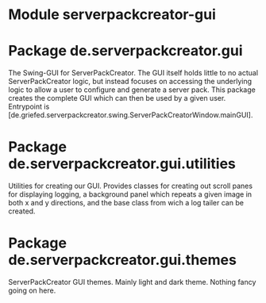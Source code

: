 # Module serverpackcreator-gui

# Package de.serverpackcreator.gui

The Swing-GUI for ServerPackCreator. The GUI itself holds little to no actual ServerPackCreator
logic, but instead focuses on accessing the underlying logic to allow a user to configure and
generate a server pack. This package creates the complete GUI which can then be used by a given
user. Entrypoint is [de.griefed.serverpackcreator.swing.ServerPackCreatorWindow.mainGUI].

# Package de.serverpackcreator.gui.utilities

Utilities for creating our GUI. Provides classes for creating out scroll panes for displaying
logging, a background panel which repeats a given image in both x and y directions, and the base
class from wich a log tailer can be created.

# Package de.serverpackcreator.gui.themes

ServerPackCreator GUI themes. Mainly light and dark theme. Nothing fancy going on here.